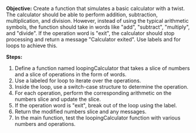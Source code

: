 **Objective:** Create a function that simulates a basic calculator with a twist. The calculator should be able to perform addition, subtraction, multiplication, and division. However, instead of using the typical arithmetic symbols, the function should take in words like "add", "subtract", "multiply", and "divide". If the operation word is "exit", the calculator should stop processing and return a message "Calculator exited". Use labels and for loops to achieve this.

**Steps:**
1. Define a function named loopingCalculator that takes a slice of numbers and a slice of operations in the form of words.
2. Use a labeled for loop to iterate over the operations.
3. Inside the loop, use a switch-case structure to determine the operation.
4. For each operation, perform the corresponding arithmetic on the numbers slice and update the slice.
5. If the operation word is "exit", break out of the loop using the label.
6. Return the modified numbers slice and any messages.
7. In the main function, test the loopingCalculator function with various numbers and operations.